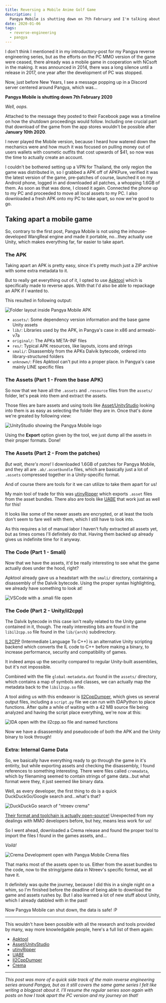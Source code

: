 ```yaml
---
title: Reversing a Mobile Anime Golf Game
description: |
  Pangya Mobile is shutting down on 7th February and I'm talking about how I scrambled to reverse-engineer and save Pangya Mobile before it is gone forever.
date: 2020-01-06
tags:
  - reverse-engineering
  - pangya
---
```


I don't think I mentioned it in my introductory-post for my Pangya reverse
engineering series, but as the efforts on the PC MMO version of the game were
ceased, there already was a mobile game in cooperation with NCsoft in the
making. It was announced in 2014, there was a long silence until a release in
2017, one year after the development of PC was stopped.

Now, just before New Years, I see a message popping up in a Discord server
centered around Pangya, which was...

**Pangya Mobile is shutting down 7th February 2020**

_Well, oops._

<!--more-->

Attached to the message they posted to their Facebook page was a timeline on how
the shutdown proceedings would follow. Including one crucial part that download
of the game from the app stores wouldn't be possible after **January 10th
2020**.

I never played the Mobile version, because I heard how watered down the
mechanics were and how much it was focused on pulling money out of users wallets
with cosmetic outfits that cost upwards of $41, so now was the time to actually
create an account.

I couldn't be bothered setting up a VPN for Thailand, the only region the game
was distributed in, so I grabbed a APK off of APKPure, verified it was the
latest version of the game, pre-patches of course, launched it on my Android
phone, logged in and downloaded all patches, a whopping 1.6GB of them. As soon
as that was done, I closed it again. Connected the phone up to my PC and
proceeded to move all local assets to my PC. I also downloaded a fresh APK onto
my PC to take apart, so now we're good to go.

## Taking apart a mobile game

So, contrary to the first post, Pangya Mobile is not using the inhouse-developed
WangReal engine and made it portable, no...they actually use Unity, which makes
everything far, far easier to take apart.

### The APK

Taking apart an APK is pretty easy, since it's pretty much just a ZIP archive
with some extra metadata to it.

But to really get everything out of it, I opted to use
[Apktool](https://ibotpeaches.github.io/Apktool/) which is specifically made to
reverse apps. With that I'd also be able to repackage an APK if I wanted to.

This resulted in following output:

![Folder layout inside Pangya Mobile APK](https://desu.pictures/HystericalWhiteGoldfinch9.png)

- `assets/`: Some dependency version information and the base game Unity assets
- `lib/`: Libraries used by the APK, in Pangya's case in x86 and armeabi-v7a
- `original/`: The APKs META-INF files
- `res/`: Typical APK resources, like layouts, icons and strings
- `smali/`: Disassembly from the APKs Dalvik bytecode, ordered into
  library-structured folders
- `unknown/`: Files Apktool can't put into a proper place. In Pangya's case
  mainly LINE specific files

### The Assets (Part 1 - From the base APK)

So now that we have all the `.assets` and `.resource` files from the `assets/`
folder, let's peak into them and extract the assets.

Those files are bare assets and using tools like
[Asset/UnityStudio](https://github.com/Perfare/AssetStudio) looking into them is
as easy as selecting the folder they are in. Once that's done we're greated by
following view:

![UnityStudio showing the Pangya Mobile logo](https://desu.pictures/EvilPurpleSealion6.png)

Using the **Export** option given by the tool, we just dump all the assets in
their proper formats. Done!

### The Assets (Part 2 - From the patches)

_But wait, there's more!_ I downloaded 1.6GB of patches for Pangya Mobile, and
they all are `.ab/.assetbundle` files, which are basically just a lot of
`.assets` compressed together in a Unity-specific format.

And of course there are tools for it we can utilize to take them apart for us!

My main tool of trade for this was
[utinyRipper](https://github.com/mafaca/UtinyRipper) which exports `.asset`
files from the asset bundles. There also are tools like
[UABE](https://github.com/DerPopo/UABE) that work just as well for this!

It looks like some of the newer assets are encrypted, or at least the tools
don't seem to fare well with them, which I still have to look into.

As this requires a lot of manual labor I haven't fully extracted all assets yet,
but as times comes I'll definitely do that. Having them backed up already gives
us indefinite time for it anyway.

### The Code (Part 1 - Smali)

Now that we have the assets, it'd be really interesting to see what the game
actually does under the hood, right?

Apktool already gave us a headstart with the `smali/` directory, containing a
disassembly of the Dalvik bytecode. Using the proper syntax highlighting, we
already have something to look at!

![VSCode with a .smali file open](https://desu.pictures/BewilderingBlueBat3.png)

### The Code (Part 2 - Unity/il2cpp)

The Dalvik bytecode in this case isn't really related to the Unity game
contained in it, though. The really interesting bits are found in the
`libil2cpp.so` file found in the `lib/{arch}` subdirectory.

[IL2CPP](https://docs.unity3d.com/Manual/IL2CPP.html) (Intermediate Language To
C++) is an alternative Unity scripting backend which converts the IL code to C++
before making a binary, to increase performance, security and compatibility of
games.

It indeed amps up the security compared to regular Unity-built assemblies, but
it's not impossible.

Combined with the file `global-metadata.dat` found in the `assets/` directory,
which contains a map of symbols and classes, we can actually map the metadata
back to the `libil2cpp.so` file.

A tool aiding us with this endeavor is
[Il2CppDumper](https://github.com/Perfare/Il2CppDumper), which gives us several
output files, including a `script.py` file we can run with IDAPython to place
functions. After quite a while of waiting with a 42 MB source file being
analyzed and having the script place everything, we're now at this:

![IDA open with the il2cpp.so file and named functions](https://desu.pictures/AstonishingWhiteHorse3.png)

Now we have a disassembly and pseudocode of both the APK and the Unity binary to
look through!

### Extra: Internal Game Data

So, we basically have everything ready to go through the game in it's entirity,
but while exporting assets and checking the disassembly, I found references to
something interesting. There were files called `cremadata`, which by filenaming
seemed to contain strings of game data...but what format were they, it just
seemed like binary data.

Well, as every developer, the first thing to do is a quick DuckDuckGo/Google
search and...what's that?

![DuckDuckGo search of "ntreev crema"](https://desu.pictures/ArrogantBlueLemur7.png)

[Their format and toolchain is actually open-source!](https://github.com/NtreevSoft/Crema)
Unexpected from my dealings with MMO developers before, but hey, means less work
for us!

So I went ahead, downloaded a Crema release and found the proper tool to import
the files I found in the games assets, and...

_Voilà!_

![Crema Development open with Pangya Mobile Crema files](https://desu.pictures/MiniatureGreenGiant5.png)

That marks most of the assets open to us. Either from the asset bundles to the
code, now to the string/game data in Ntreev's specific format, we all have it.

It definitely was quite the journey, because I did this in a single night on a
whim, so I'm finished before the deadline of being able to download the game and
assets rushes by. But I also learned a lot of new stuff about Unity, which I
already dabbled with in the past!

Now Pangya Mobile can shut down, the data is safe! :P

---

This wouldn't have been possible with all the research and tools provided by
many, way more knowledgable people, here's a full list of them again:

- [Apktool](https://ibotpeaches.github.io/Apktool/)
- [Asset/UnityStudio](https://github.com/Perfare/AssetStudio)
- [utinyRipper](https://github.com/mafaca/UtinyRipper)
- [UABE](https://github.com/DerPopo/UABE)
- [Il2CppDumper](https://github.com/Perfare/Il2CppDumper)
- [Crema](https://github.com/NtreevSoft/Crema)

---

_This post was more of a quick side track of the main reverse engineering series
around Pangya, but as it still covers the same game series I felt like writing a
blogpost about it. I'll resume the regular series soon again with posts on how I
took apart the PC version and my journey on that!_
